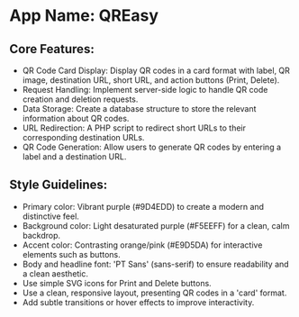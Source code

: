 # **App Name**: QREasy

## Core Features:

- QR Code Card Display: Display QR codes in a card format with label, QR image, destination URL, short URL, and action buttons (Print, Delete).
- Request Handling: Implement server-side logic to handle QR code creation and deletion requests.
- Data Storage: Create a database structure to store the relevant information about QR codes.
- URL Redirection: A PHP script to redirect short URLs to their corresponding destination URLs.
- QR Code Generation: Allow users to generate QR codes by entering a label and a destination URL.

## Style Guidelines:

- Primary color: Vibrant purple (#9D4EDD) to create a modern and distinctive feel.
- Background color: Light desaturated purple (#F5EEFF) for a clean, calm backdrop.
- Accent color: Contrasting orange/pink (#E9D5DA) for interactive elements such as buttons.
- Body and headline font: 'PT Sans' (sans-serif) to ensure readability and a clean aesthetic.
- Use simple SVG icons for Print and Delete buttons.
- Use a clean, responsive layout, presenting QR codes in a 'card' format.
- Add subtle transitions or hover effects to improve interactivity.